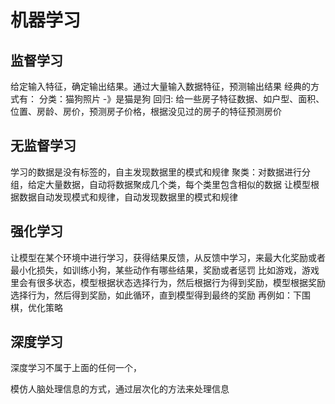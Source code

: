 # 机器学习

## 监督学习

给定输入特征，确定输出结果。通过大量输入数据特征，预测输出结果
经典的方式有：
分类：猫狗照片 -》是猫是狗
回归: 给一些房子特征数据、如户型、面积、位置、房龄、房价，预测房子价格，根据没见过的房子的特征预测房价

## 无监督学习

学习的数据是没有标签的，自主发现数据里的模式和规律
聚类：对数据进行分组，给定大量数据，自动将数据聚成几个类，每个类里包含相似的数据
让模型根据数据自动发现模式和规律，自动发现数据里的模式和规律

## 强化学习

让模型在某个环境中进行学习，获得结果反馈，从反馈中学习，来最大化奖励或者最小化损失，如训练小狗，某些动作有哪些结果，奖励或者惩罚
比如游戏，游戏里会有很多状态，模型根据状态选择行为，然后根据行为得到奖励，模型根据奖励选择行为，然后得到奖励，如此循环，直到模型得到最终的奖励
再例如：下围棋，优化策略

## 深度学习

深度学习不属于上面的任何一个，

模仿人脑处理信息的方式，通过层次化的方法来处理信息
